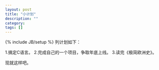 ```yaml
---
layout: post
title: "小计划"
description: ""
category: 
tags: []
---
```

{% include JB/setup %}
列计划如下：

1.搞定C语言。
2.完成自己的一个项目，争取年底上线。
3.读完《极简欧洲史》。

现就这样吧。
